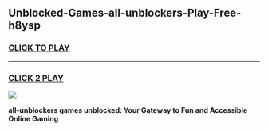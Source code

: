 
## Unblocked-Games-all-unblockers-Play-Free-h8ysp
<h3>
<a href="https://premium76.site?title=all-unblockers&ref=23A">CLICK TO PLAY</a></h3>
<hr>

<h3>
<a href="https://premium76.site?title=all-unblockers&ref=23A">CLICK 2 PLAY</a>
  
</h3>

<a href="https://premium76.site?title=all-unblockers&ref=23A"><img src="https://clearcache.store/games.png"></a>


**all-unblockers games unblocked: Your Gateway to Fun and Accessible Online Gaming**
